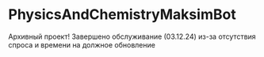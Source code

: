 # PhysicsAndChemistryMaksimBot
 Архивный проект! Завершено обслуживание (03.12.24) из-за отсутствия спроса и времени на должное обновление